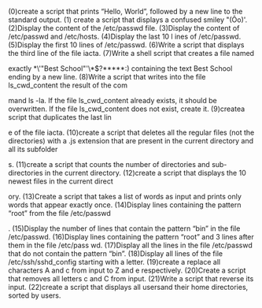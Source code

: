  (0)create a script that prints “Hello, World”, followed by a new line to the standard output. (1)
create a script that displays a confused smiley "(Ôo)'. (2)Display the content of the /etc/passwd file. (3)Display the content of /etc/passwd and /etc/hosts. (4)Display the last 10 l
ines of /etc/passwd. (5)Display the first 10 lines of /etc/passwd. (6)Write a script that displays the third line of the file iacta. (7)Write a shell script that creates a file named

 exactly \*\\'"Best School"\'\\*$\?\*\*\*\*\*:) containing the text Best School ending by a new line. (8)Write a script that writes into the file ls_cwd_content the result of the com

mand ls -la. If the file ls_cwd_content already exists, it should be overwritten. If the file ls_cwd_content does not exist, create it. (9)createa script that duplicates the last lin

e of the file iacta. (10)create a script that deletes all the regular files (not the directories) with a .js extension that are present in the current directory and all its subfolder

s. (11)create a script that counts the number of directories and sub-directories in the current directory. (12)create a script that displays the 10 newest files in the current direct

ory. (13)Create a script that takes a list of words as input and prints only words that appear exactly once. (14)Display lines containing the pattern “root” from the file /etc/passwd

. (15)Display the number of lines that contain the pattern “bin” in the file /etc/passwd. (16)Display lines containing the pattern “root” and 3 lines after them in the file /etc/pass
wd. (17)Display all the lines in the file /etc/passwd that do not contain the pattern “bin”. (18)Display all lines of the file /etc/ssh/sshd_config starting with a letter. (19)create a replace all characters A and c from input to Z and e respectively. (20)Create a script that removes all letters c and C from input. (21)Write a script that reverse its input. (22)create a script that displays all usersand their home directories, sorted by users.
                                                                                                                                                        
